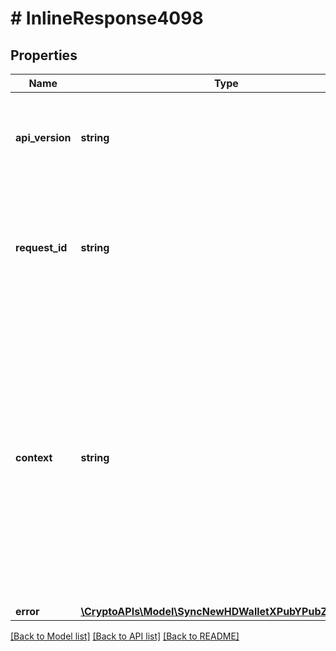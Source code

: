 # # InlineResponse4098

## Properties

Name | Type | Description | Notes
------------ | ------------- | ------------- | -------------
**api_version** | **string** | Specifies the version of the API that incorporates this endpoint. |
**request_id** | **string** | Defines the ID of the request. The &#x60;requestId&#x60; is generated by Crypto APIs and it&#39;s unique for every request. |
**context** | **string** | In batch situations the user can use the context to correlate responses with requests. This property is present regardless of whether the response was successful or returned as an error. &#x60;context&#x60; is specified by the user. | [optional]
**error** | [**\CryptoAPIs\Model\SyncNewHDWalletXPubYPubZPubE409**](SyncNewHDWalletXPubYPubZPubE409.md) |  |

[[Back to Model list]](../../README.md#models) [[Back to API list]](../../README.md#endpoints) [[Back to README]](../../README.md)

